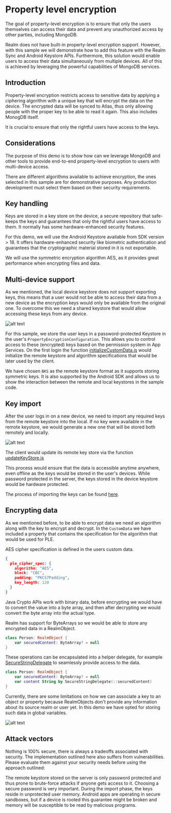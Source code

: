 # Property level encryption
The goal of property-level encryption is to ensure that only the users themselves can access their data and prevent any unauthorized access by other parties, including MongoDB. 

Realm does not have built-in property-level encryption support. However, with this sample we will demonstrate how to add this feature with the Realm Sync and Android Keystore APIs. Furthermore, this solution would enable users to access their data simultaneously from multiple devices. All of this is achieved by leveraging the powerful capabilities of MongoDB services.

## Introduction
Property-level encryption restricts access to sensitive data by applying a ciphering algorithm with a unique key that will encrypt the data on the device. The encrypted data will be synced to Atlas, thus only allowing people with the proper key to be able to read it again. This also includes MonogDB itself.

It is crucial to ensure that only the rightful users have access to the keys.

## Considerations
The purpose of this demo is to show how can we leverage MongoDB and other tools to provide end-to-end property-level encryption to users with multi-device access.

There are different algorithms available to achieve encryption, the ones selected in this sample are for demonstrative purposes. Any production development must select them based on their security requirements. 

## Key handling
Keys are stored in a key store on the device, a secure repository that safe-keeps the keys and guarantees that only the rightful users have access to them. It normally has some hardware-enhanced security features.

For this demo, we will use the Android Keystore available from SDK version > 18. It offers hardware-enhanced security like biometric authentication and guarantees that the cryptographic material stored in it is not exportable.

We will use the symmetric encryption algorithm AES, as it provides great performance when encrypting files and data.

## Multi-device support
As we mentioned, the local device keystore does not support exporting keys, this means that a user would not be able to access their data from a new device as the encryption keys would only be available from the original one. To overcome this we need a shared keystore that would allow accessing these keys from any device. 

![alt text](diagram1.svg "Deployment")

For this sample, we store the user keys in a password-protected Keystore in the user's `PropertyEncryptionConfiguration`. This allows you to control access to these (encrypted) keys based on the permission system in App Services. On the first login the function [initializeCustomData.js](functions/initializeCustomData.js) would initialize the remote keystore and algorithm specifications that would be later used by the client.

We have chosen `BKS` as the remote keystore format as it supports storing symmetric keys. It is also supported by the Android SDK and allows us to show the interaction between the remote and local keystores in the sample code.

## Key import
After the user logs in on a new device, we need to import any required keys from the remote keystore into the local. If no key were available in the remote keystore, we would generate a new one that will be stored both remotely and locally.

![alt text](diagram3.svg "Key import")

The client would update its remote key store via the function [updateKeyStore.js](functions/updateKeyStore.js)

This process would ensure that the data is accessible anytime anywhere, even offline as the keys would be stored in the user's devices. While password protected in the server, the keys stored in the device keystore would be hardware protected.

The process of importing the keys can be found [here](../../demo/src/main/java/io/realm/appservicesusagesamples/propertyencryption/ui/keystore/KeyStoreViewModel.kt#L86).

## Encrypting data
As we mentioned before, to be able to encrypt data we need an algorithm along with the key to encrypt and decrypt. In the `CustomData` we have included a property that contains the specification for the algorithm that would be used for PLE.

AES cipher specification is defined in the users custom data.
```json
{
  ple_cipher_spec: {
    algorithm: "AES",
    block: "CBC",
    padding: "PKCS7Padding",
    key_length: 128
  }
}
```

Java Crypto APIs work with binary data, before encrypting we would have to convert the value into a byte array, and then after decrypting we would convert the byte array into the actual type. 

Realm has support for ByteArrays so we would be able to store any encrypted data in a RealmObject. 

```kotlin
class Person: RealmObject {
    var securedContent: ByteArray? = null
}
```

These operations can be encapsulated into a helper delegate, for example [SecureStringDelegate](../../demo/src/main/java/io/realm/appservicesusagesamples/propertyencryption/models/SecureStringDelegate.kt#L45) to seamlessly provide access to the data.

```kotlin
class Person: RealmObject {
    var securedContent: ByteArray? = null
    var content String by SecureStringDelegate(::securedContent)
}
```

Currently, there are some limitations on how we can associate a key to an object or property because RealmObjects don't provide any information about its source realm or user yet. In this demo we have opted for storing such data in global variables.

![alt text](diagram2.svg "Flow")

## Attack vectors
Nothing is 100% secure, there is always a tradeoffs associated with security. The implementation outlined here also suffers from vulnerabilities. Please evaluate them against your security needs before using the approach outlined:

The remote keystore stored on the server is only password protected and thus prone to brute-force attacks if anyone gets access to it. Choosing a secure password is very important.
During the import phase, the keys reside in unprotected user memory. Android apps are operating in secure sandboxes, but if a device is rooted this guarantee might be broken and memory will be susceptible to be read by malicious programs.
